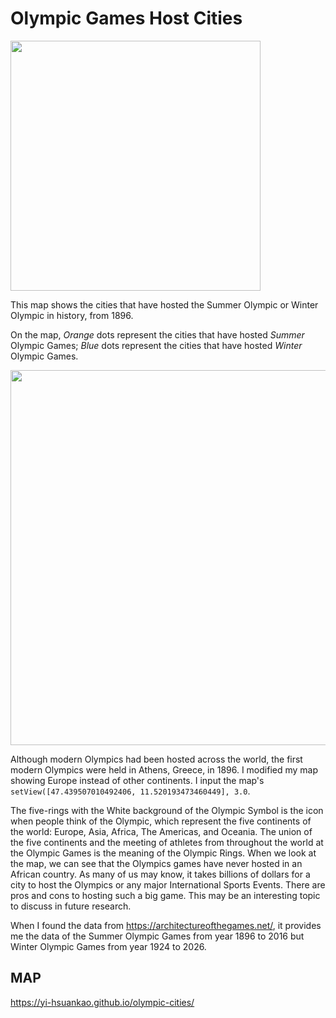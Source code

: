 # Olympic Games Host Cities

<img src="images/Olympic Rings.PNG" width=400 >

This map shows the cities that have hosted the Summer Olympic or Winter Olympic in history, from 1896.

On the map, *Orange* dots represent the cities that have hosted *Summer* Olympic Games; *Blue* dots represent the cities that have hosted *Winter* Olympic Games.

<img src="images/hostcities.png" width=600 >

Although modern Olympics had been hosted across the world, the first modern Olympics were held in Athens, Greece, in 1896. I modified my map showing Europe instead of other continents. I input the map's `setView([47.439507010492406, 11.520193473460449], 3.0`. 

The five-rings with the White background of the Olympic Symbol is the icon when people think of the Olympic, which represent the five continents of the world: Europe, Asia, Africa, The Americas, and Oceania. The union of the five continents and the meeting of athletes from throughout the world at the Olympic Games is the meaning of the Olympic Rings. When we look at the map, we can see that the Olympics games have never hosted in an African country. As many of us may know, it takes billions of dollars for a city to host the Olympics or any major International Sports Events. There are pros and cons to hosting such a big game. This may be an interesting topic to discuss in future research. 

When I found the data from https://architectureofthegames.net/, it provides me the data of the Summer Olympic Games from year 1896 to 2016 but Winter Olympic Games from year 1924 to 2026. 

## MAP
https://yi-hsuankao.github.io/olympic-cities/

